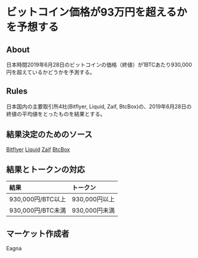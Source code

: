 # ビットコイン価格が93万円を超えるかを予想する

## About

日本時間2019年6月28日のビットコインの価格（終値）が1BTCあたり930,000円を超えているかどうかを予測する。

## Rules

日本国内の主要取引所4社(Bitflyer, Liquid, Zaif, BtcBox)の、2019年6月28日の終値の平均値をとったものを結果とする。

## 結果決定のためのソース

[Bitflyer](https://lightning.bitflyer.com/home/demo?lang=ja1&chart)
[Liquid](https://app.liquid.com/ja/exchange/BTCJPY)
[Zaif](https://zaif.jp/chart_btc_jpy)
[BtcBox](https://www.btcbox.co.jp/market-btc.html)

## 結果とトークンの対応

| 結果 | トークン |
|:---|:---|
| 930,000円/BTC以上 | 930,000円以上 |
| 930,000円/BTC未満 | 930,000円未満 |

## マーケット作成者

Eagna
